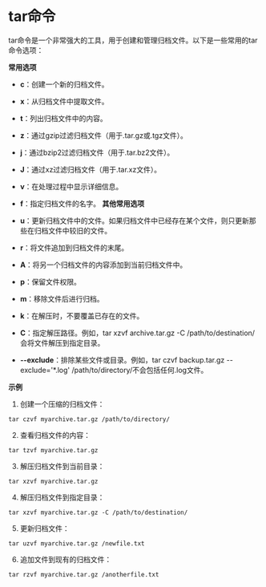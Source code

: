 # tar命令

tar命令是一个非常强大的工具，用于创建和管理归档文件。以下是一些常用的tar命令选项：

**常用选项**

- **c**：创建一个新的归档文件。

- **x**：从归档文件中提取文件。

- **t**：列出归档文件中的内容。

- **z**：通过gzip过滤归档文件（用于.tar.gz或.tgz文件）。

- **j**：通过bzip2过滤归档文件（用于.tar.bz2文件）。

- **J**：通过xz过滤归档文件（用于.tar.xz文件）。

- **v**：在处理过程中显示详细信息。

- **f**：指定归档文件的名字。
  **其他常用选项**

- **u**：更新归档文件中的文件。如果归档文件中已经存在某个文件，则只更新那些在归档文件中较旧的文件。

- **r**：将文件追加到归档文件的末尾。

- **A**：将另一个归档文件的内容添加到当前归档文件中。

- **p**：保留文件权限。

- **m**：移除文件后进行归档。

- **k**：在解压时，不要覆盖已存在的文件。

- **C**：指定解压路径。例如，tar xzvf archive.tar.gz -C /path/to/destination/会将文件解压到指定目录。

- **--exclude**：排除某些文件或目录。例如，tar czvf backup.tar.gz --exclude='*.log' /path/to/directory/不会包括任何.log文件。

**示例**

1. 创建一个压缩的归档文件：
```shell
tar czvf myarchive.tar.gz /path/to/directory/
```
2. 查看归档文件的内容：
```shell
tar tzvf myarchive.tar.gz
```
3. 解压归档文件到当前目录：
```shell
tar xzvf myarchive.tar.gz
```
4. 解压归档文件到指定目录：
```shell
tar xzvf myarchive.tar.gz -C /path/to/destination/
```
5. 更新归档文件：
```shell
tar uzvf myarchive.tar.gz /newfile.txt
```
6. 追加文件到现有的归档文件：
```shell
tar rzvf myarchive.tar.gz /anotherfile.txt
```

